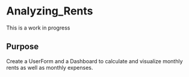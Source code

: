# Analyzing_Rents
This is a work in progress

## Purpose
Create a UserForm and a Dashboard to calculate and visualize monthly rents as well as monthly expenses.

